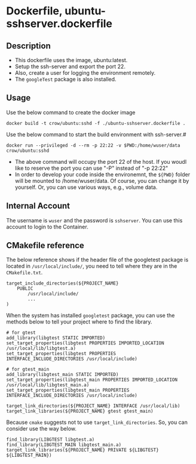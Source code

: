 # Dockerfile, ubuntu-sshserver.dockerfile

## Description
* This dockerfile uses the image, ubuntu:latest.
* Setup the ssh-server and export the port 22.
* Also, create a user for logging the environment remotely.
* The `googleTest` package is also installed.

## Usage

Use the below command to create the docker image
```
docker build -t crow/ubuntu:sshd -f ./ubuntu-sshserver.dockerfile .
``````
Use the below command to start the build environment with ssh-server.# 

```
docker run --privileged -d --rm -p 22:22 -v $PWD:/home/wuser/data crow/ubuntu:sshd
```

* The above command will occupy the port 22 of the host. If you woudl like to reserve the port you can use "-P" instead of "-p 22:22"
* In order to develop your code inside the environemnt, the `${PWD}` folder will be mounted to /home/wuser/data. Of course, you can change it by yourself. Or, you can use various ways, e.g., volume data.

## Internal Account

The username is `wuser` and the password is `sshserver`. You can use this account to login to the Container.

## CMakefile reference

The below reference shows if the header file of the googletest package is located in `/usr/local/include/`, you need to tell where they are in the `CMakefile.txt`.

```
target_include_directories(${PROJECT_NAME} 
    PUBLIC
        /usr/local/include/
        ...
)
```

When the system has installed `googletest` package, you can use the methods below to tell your project where to find the library.

```
# for gtest
add_library(libgtest STATIC IMPORTED)
set_target_properties(libgtest PROPERTIES IMPORTED_LOCATION /usr/local/lib/libgtest.a)
set_target_properties(libgtest PROPERTIES INTERFACE_INCLUDE_DIRECTORIES /usr/local/include)

# for gtest_main
add_library(libgtest_main STATIC IMPORTED)
set_target_properties(libgtest_main PROPERTIES IMPORTED_LOCATION /usr/local/lib/libgtest_main.a)
set_target_properties(libgtest_main PROPERTIES INTERFACE_INCLUDE_DIRECTORIES /usr/local/include)

target_link_directories(${PROJECT_NAME} INTERFACE /usr/local/lib)
target_link_libraries(${PROJECT_NAME} gtest gtest_main)
```

Because `cmake` suggests not to use `target_link_directories`. So, you can consider use the way below.

```
find_library(LIBGTEST libgtest.a)
find_library(LIBGTEST_MAIN libgtest_main.a)
target_link_libraries(${PROJECT_NAME} PRIVATE ${LIBGTEST} ${LIBGTEST_MAIN})
```